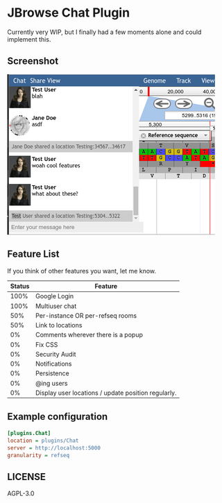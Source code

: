 # JBrowse Chat Plugin

Currently very WIP, but I finally had a few moments alone and could implement this.

## Screenshot

![](./img/screenshot.png)

## Feature List

If you think of other features you want, let me know.

Status | Feature
------ | -------
100%   | Google Login
100%   | Multiuser chat
50%    | Per-instance OR per-refseq rooms
50%    | Link to locations
0%     | Comments wherever there is a popup
0%     | Fix CSS
0%     | Security Audit
0%     | Notifications
0%     | Persistence
0%     | @ing users
0%     | Display user locations / update position regularly.

## Example configuration

```ini
[plugins.Chat]
location = plugins/Chat
server = http://localhost:5000
granularity = refseq
```

## LICENSE

AGPL-3.0
